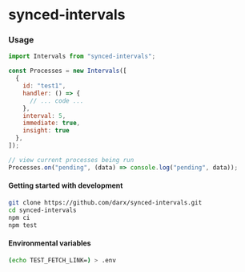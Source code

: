 # synced-intervals

### Usage

```js
import Intervals from "synced-intervals";

const Processes = new Intervals([
  {
    id: "test1",
    handler: () => {
      // ... code ...
    },
    interval: 5,
    immediate: true,
    insight: true
  },
]);

// view current processes being run
Processes.on("pending", (data) => console.log("pending", data));
```

#### Getting started with development
```bash
git clone https://github.com/darx/synced-intervals.git
cd synced-intervals
npm ci
npm test
```

#### Environmental variables
```bash
(echo TEST_FETCH_LINK=) > .env
```
